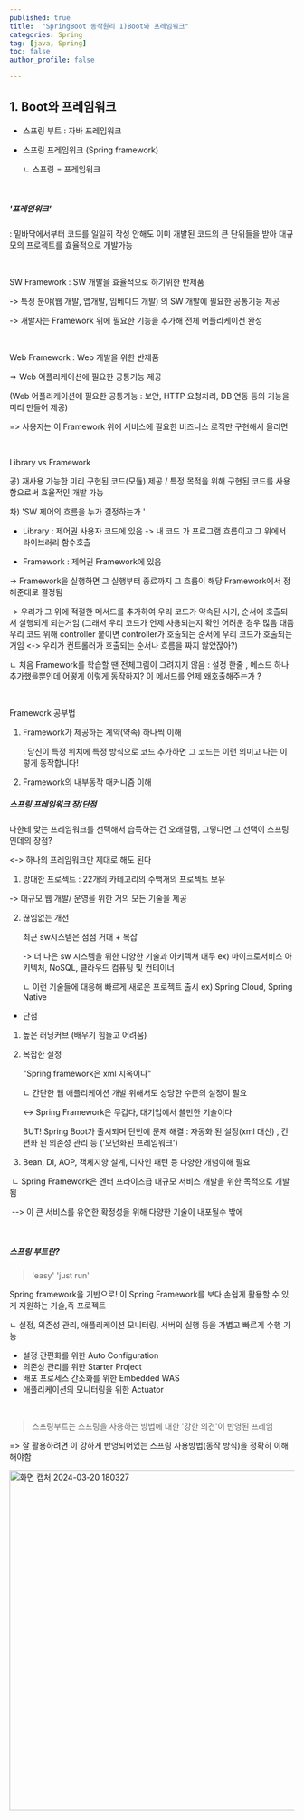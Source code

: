 ```yaml
---
published: true
title:  "SpringBoot 동작원리 1)Boot와 프레임워크"
categories: Spring
tag: [java, Spring] 
toc: false
author_profile: false 

---
```




## 1. Boot와 프레임워크

* 스프링 부트 : 자바 프레임워크

* 스프링 프레임워크 (Spring framework)

  ㄴ 스프링 = 프레임워크 

<br>

##### '프레임워크' 

: 밑바닥에서부터 코드를 일일히 작성 안해도 이미 개발된 코드의 큰 단위들을 받아 대규모의 프로젝트를 효율적으로 개발가능

<br>

SW Framework : SW 개발을 효율적으로 하기위한 반제품

-> 특정 분야(웹 개발, 앱개발, 임베디드 개발) 의 SW 개발에 필요한 공통기능 제공 

-> 개발자는 Framework 위에 필요한 기능을 추가해 전체 어플리케이션 완성 

<br>

Web Framework : Web 개발을 위한 반제품 

=> Web 어플리케이션에 필요한 공통기능 제공 

(Web 어플리케이션에 필요한 공통기능 : 보안, HTTP 요청처리, DB 연동 등의 기능을 미리 만들어 제공)

=> 사용자는 이 Framework 위에 서비스에 필요한 비즈니스 로직만 구현해서 올리면 

<br>

Library vs Framework 

공) 재사용 가능한 미리 구현된 코드(모듈) 제공 / 특정 목적을 위해 구현된 코드를 사용함으로써 효율적인 개발 가능 

차) 'SW 제어의 흐름을 누가 결정하는가 ' 

* Library : 제어권 사용자 코드에 있음  -> 내 코드 가 프로그램 흐름이고 그 위에서 라이브러리 함수호출 

* Framework : 제어권 Framework에 있음 

-> Framework을 실행하면 그 실행부터 종료까지 그 흐름이 해당 Framework에서 정해준대로 결정됨 

-> 우리가 그 위에 적절한 메서드를 추가하여 우리 코드가 약속된 시기, 순서에 호출되서 실행되게 되는거임  (그래서 우리 코드가 언제 사용되는지 확인 어려운 경우 많음 대뜸 우리 코드 위해 controller 붙이면 controller가 호출되는 순서에 우리 코드가 호출되는거임 <-> 우리가 컨트롤러가 호출되는 순서나 흐름을 짜지 않았잖아?)

ㄴ 처음 Framework를 학습할 땐 전체그림이 그려지지 않음 : 설정 한줄 , 메소드 하나 추가했을뿐인데 어떻게 이렇게 동작하지? 이 메서드를 언제 왜호출해주는가 ?

<br> 

Framework 공부법 

1. Framework가 제공하는 계약(약속) 하나씩 이해 

   : 당신이 특정 위치에 특정 방식으로 코드 추가하면 그 코드는 이런 의미고 나는 이렇게 동작합니다! 

2. Framework의 내부동작 매커니즘 이해 





##### 스프링 프레임워크 장/단점 

나한테 맞는 프레임워크를 선택해서 습득하는 건 오래걸림, 그렇다면 그 선택이 스프링인데의 장점? 

<-> 하나의 프레임워크만 제대로 해도 된다 



1. 방대한 프로젝트 : 22개의 카테고리의 수백개의 프로젝트 보유 

-> 대규모 웹 개발/ 운영을 위한 거의 모든 기술을 제공 



2. 끊임없는 개선 

   최근 sw시스템은 점점 거대 + 복잡 

   -> 더 나은 sw 시스템을 위한 다양한 기술과 아키텍쳐 대두 ex) 마이크로서비스 아키텍처, NoSQL, 클라우드 컴퓨팅 및 컨테이너

   ㄴ 이런 기술들에 대응해 빠르게 새로운 프로젝트 출시 ex) Spring Cloud, Spring Native 



* 단점  


1. 높은 러닝커브 (배우기 힘들고 어려움) 

2. 복잡한 설정

   "Spring framework은 xml 지옥이다"

   ㄴ 간단한 웹 애플리케이션 개발 위해서도 상당한 수준의 설정이 필요 

   <-> Spring Framework은 무겁다, 대기업에서 쓸만한 기술이다 

   BUT! Spring Boot가 출시되며 단번에 문제 해결 : 자동화 된 설정(xml 대신) , 간편화 된 의존성 관리 등 ('모던화된 프레임워크')

3.  Bean, DI, AOP, 객체지향 설계, 디자인 패턴 등 다양한 개념이해 필요 

​	ㄴ Spring Framework은 엔터 프라이즈급 대규모 서비스 개발을 위한 목적으로 개발됨 

​	--> 이 큰 서비스를 유연한 확정성을 위해 다양한 기술이 내포될수 밖에

<br> 



##### 스프링 부트란? 

> 'easy'  'just run'  

Spring framework을 기반으로! 이 Spring Framework를 보다 손쉽게 활용할 수 있게 지원하는 기술,즉 프로젝트 

ㄴ 설정, 의존성 관리, 애플리케이션 모니터링, 서버의 실행 등을 가볍고 빠르게 수행 가능 

* 설정 간편화를 위한 Auto Configuration 
* 의존성 관리를 위한 Starter Project
* 배포 프로세스 간소화를 위한 Embedded WAS
* 애플리케이션의 모니터링을 위한 Actuator 

<br>

> 스프링부트는 스프링을 사용하는 방법에 대한 '강한 의견'이 반영된 프레임

=> 잘 활용하려면 이 강하게 반영되어있는 스프링 사용방법(동작 방식)을 정확히 이해해야함



<img width="600" alt="화면 캡처 2024-03-20 180327" src="https://github.com/Vida0822/SpringBoot-JPA/assets/132312673/d628f8ec-4be0-4729-b832-310df88a1068">


